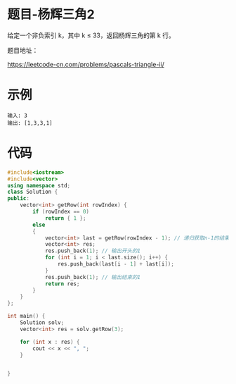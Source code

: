 # 题目-杨辉三角2

给定一个非负索引 k，其中 k ≤ 33，返回杨辉三角的第 k 行。

题目地址：

https://leetcode-cn.com/problems/pascals-triangle-ii/

# 示例

	输入: 3
	输出: [1,3,3,1]
	
# 代码

```cpp
#include<iostream>
#include<vector>
using namespace std;
class Solution {
public:
	vector<int> getRow(int rowIndex) {
		if (rowIndex == 0)
			return { 1 };
		else
		{
			vector<int> last = getRow(rowIndex - 1); // 递归获取n-1的结果
			vector<int> res;
			res.push_back(1); // 输出开头的1
			for (int i = 1; i < last.size(); i++) {
				res.push_back(last[i - 1] + last[i]);
			}
			res.push_back(1); // 输出结束的1
			return res;
		}
	}
};

int main() {
	Solution solv;
	vector<int> res = solv.getRow(3);

	for (int x : res) {
		cout << x << ", ";
	}


}
```